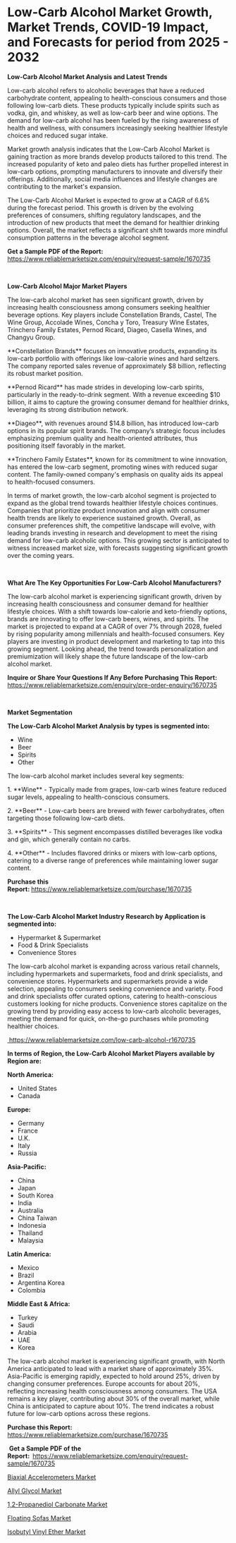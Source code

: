 <p><h1>Low-Carb Alcohol Market Growth, Market Trends, COVID-19 Impact, and Forecasts for period from 2025 - 2032</h1></p><p><strong>Low-Carb Alcohol Market Analysis and Latest Trends</strong></p>
<p><p>Low-carb alcohol refers to alcoholic beverages that have a reduced carbohydrate content, appealing to health-conscious consumers and those following low-carb diets. These products typically include spirits such as vodka, gin, and whiskey, as well as low-carb beer and wine options. The demand for low-carb alcohol has been fueled by the rising awareness of health and wellness, with consumers increasingly seeking healthier lifestyle choices and reduced sugar intake.</p><p>Market growth analysis indicates that the Low-Carb Alcohol Market is gaining traction as more brands develop products tailored to this trend. The increased popularity of keto and paleo diets has further propelled interest in low-carb options, prompting manufacturers to innovate and diversify their offerings. Additionally, social media influences and lifestyle changes are contributing to the market's expansion.</p><p>The Low-Carb Alcohol Market is expected to grow at a CAGR of 6.6% during the forecast period. This growth is driven by the evolving preferences of consumers, shifting regulatory landscapes, and the introduction of new products that meet the demand for healthier drinking options. Overall, the market reflects a significant shift towards more mindful consumption patterns in the beverage alcohol segment.</p></p>
<p><strong>Get a Sample PDF of the Report:&nbsp;</strong> <a href="https://www.reliablemarketsize.com/enquiry/request-sample/1670735?utm_campaign=1898&utm_medium=2&utm_source=Github&utm_content=ia&utm_term=25032025&utm_id=low-carb-alcohol">https://www.reliablemarketsize.com/enquiry/request-sample/1670735</a></p>
<p>&nbsp;</p>
<p><strong>Low-Carb Alcohol Major Market Players</strong></p>
<p><p>The low-carb alcohol market has seen significant growth, driven by increasing health consciousness among consumers seeking healthier beverage options. Key players include Constellation Brands, Castel, The Wine Group, Accolade Wines, Concha y Toro, Treasury Wine Estates, Trinchero Family Estates, Pernod Ricard, Diageo, Casella Wines, and Changyu Group.</p><p>**Constellation Brands** focuses on innovative products, expanding its low-carb portfolio with offerings like low-calorie wines and hard seltzers. The company reported sales revenue of approximately $8 billion, reflecting its robust market position. </p><p>**Pernod Ricard** has made strides in developing low-carb spirits, particularly in the ready-to-drink segment. With a revenue exceeding $10 billion, it aims to capture the growing consumer demand for healthier drinks, leveraging its strong distribution network.</p><p>**Diageo**, with revenues around $14.8 billion, has introduced low-carb options in its popular spirit brands. The company’s strategic focus includes emphasizing premium quality and health-oriented attributes, thus positioning itself favorably in the market.</p><p>**Trinchero Family Estates**, known for its commitment to wine innovation, has entered the low-carb segment, promoting wines with reduced sugar content. The family-owned company's emphasis on quality aids its appeal to health-focused consumers.</p><p>In terms of market growth, the low-carb alcohol segment is projected to expand as the global trend towards healthier lifestyle choices continues. Companies that prioritize product innovation and align with consumer health trends are likely to experience sustained growth. Overall, as consumer preferences shift, the competitive landscape will evolve, with leading brands investing in research and development to meet the rising demand for low-carb alcoholic options. This growing sector is anticipated to witness increased market size, with forecasts suggesting significant growth over the coming years.</p></p>
<p>&nbsp;</p>
<p><strong>What Are The Key Opportunities For Low-Carb Alcohol Manufacturers?</strong></p>
<p><p>The low-carb alcohol market is experiencing significant growth, driven by increasing health consciousness and consumer demand for healthier lifestyle choices. With a shift towards low-calorie and keto-friendly options, brands are innovating to offer low-carb beers, wines, and spirits. The market is projected to expand at a CAGR of over 7% through 2028, fueled by rising popularity among millennials and health-focused consumers. Key players are investing in product development and marketing to tap into this growing segment. Looking ahead, the trend towards personalization and premiumization will likely shape the future landscape of the low-carb alcohol market.</p></p>
<p><strong>Inquire or Share Your Questions If Any Before Purchasing This Report:</strong> <a href="https://www.reliablemarketsize.com/enquiry/pre-order-enquiry/1670735?utm_campaign=1898&utm_medium=2&utm_source=Github&utm_content=ia&utm_term=25032025&utm_id=low-carb-alcohol">https://www.reliablemarketsize.com/enquiry/pre-order-enquiry/1670735</a></p>
<p>&nbsp;</p>
<p><strong>Market Segmentation</strong></p>
<p><strong>The Low-Carb Alcohol Market Analysis by types is segmented into:</strong></p>
<p><ul><li>Wine</li><li>Beer</li><li>Spirits</li><li>Other</li></ul></p>
<p><p>The low-carb alcohol market includes several key segments: </p><p>1. **Wine** - Typically made from grapes, low-carb wines feature reduced sugar levels, appealing to health-conscious consumers. </p><p>2. **Beer** - Low-carb beers are brewed with fewer carbohydrates, often targeting those following low-carb diets. </p><p>3. **Spirits** - This segment encompasses distilled beverages like vodka and gin, which generally contain no carbs. </p><p>4. **Other** - Includes flavored drinks or mixers with low-carb options, catering to a diverse range of preferences while maintaining lower sugar content.</p></p>
<p><strong>Purchase this Report:&nbsp;</strong><a href="https://www.reliablemarketsize.com/purchase/1670735?utm_campaign=1898&utm_medium=2&utm_source=Github&utm_content=ia&utm_term=25032025&utm_id=low-carb-alcohol">https://www.reliablemarketsize.com/purchase/1670735</a></p>
<p>&nbsp;</p>
<p><strong>The Low-Carb Alcohol Market Industry Research by Application is segmented into:</strong></p>
<p><ul><li>Hypermarket & Supermarket</li><li>Food & Drink Specialists</li><li>Convenience Stores</li></ul></p>
<p><p>The low-carb alcohol market is expanding across various retail channels, including hypermarkets and supermarkets, food and drink specialists, and convenience stores. Hypermarkets and supermarkets provide a wide selection, appealing to consumers seeking convenience and variety. Food and drink specialists offer curated options, catering to health-conscious customers looking for niche products. Convenience stores capitalize on the growing trend by providing easy access to low-carb alcoholic beverages, meeting the demand for quick, on-the-go purchases while promoting healthier choices.</p></p>
<p><a href="https://www.reliablemarketsize.com/low-carb-alcohol-r1670735?utm_campaign=1898&utm_medium=2&utm_source=Github&utm_content=ia&utm_term=25032025&utm_id=low-carb-alcohol">&nbsp;https://www.reliablemarketsize.com/low-carb-alcohol-r1670735</a></p>
<p><strong>In terms of Region, the Low-Carb Alcohol Market Players available by Region are:</strong></p>
<p>
    <p> <strong> North America: </strong>
        <ul>
            <li>United States</li>
            <li>Canada</li>
        </ul>
        </p> 
    <p> <strong> Europe: </strong>
        <ul>
            <li>Germany</li>
            <li>France</li>
            <li>U.K.</li>
            <li>Italy</li>
            <li>Russia</li>
        </ul>
        </p> 
    <p> <strong> Asia-Pacific: </strong>
        <ul>
            <li>China</li>
            <li>Japan</li>
            <li>South Korea</li>
            <li>India</li>
            <li>Australia</li>
            <li>China Taiwan</li>
            <li>Indonesia</li>
            <li>Thailand</li>
            <li>Malaysia</li>
        </ul>
        </p> 
    <p> <strong> Latin America: </strong>
        <ul>
            <li>Mexico</li>
            <li>Brazil</li>
            <li>Argentina Korea</li>
            <li>Colombia</li>
        </ul>
        </p> 
    <p> <strong> Middle East & Africa: </strong>
        <ul>
            <li>Turkey</li>
            <li>Saudi</li>
            <li>Arabia</li>
            <li>UAE</li>
            <li>Korea</li>
        </ul>
    </p>
    </p>
<p><p>The low-carb alcohol market is experiencing significant growth, with North America anticipated to lead with a market share of approximately 35%. Asia-Pacific is emerging rapidly, expected to hold around 25%, driven by changing consumer preferences. Europe accounts for about 20%, reflecting increasing health consciousness among consumers. The USA remains a key player, contributing about 30% of the overall market, while China is anticipated to capture about 10%. The trend indicates a robust future for low-carb options across these regions.</p></p>
<p><strong>Purchase this Report: </strong><a href="https://www.reliablemarketsize.com/purchase/1670735?utm_campaign=1898&utm_medium=2&utm_source=Github&utm_content=ia&utm_term=25032025&utm_id=low-carb-alcohol">https://www.reliablemarketsize.com/purchase/1670735</a></p>
<p>&nbsp;<strong>Get a Sample PDF of the Report:&nbsp;&nbsp;</strong><a href="https://www.reliablemarketsize.com/enquiry/request-sample/1670735?utm_campaign=1898&utm_medium=2&utm_source=Github&utm_content=ia&utm_term=25032025&utm_id=low-carb-alcohol">https://www.reliablemarketsize.com/enquiry/request-sample/1670735</a></p>
<p><strong></strong></p>
<p><p><a href="https://github.com/kevoncesya4j/Market-Research-Report-List-1/blob/main/biaxial-accelerometers-market.md?utm_campaign=1898&utm_medium=2&utm_source=Github&utm_content=ia&utm_term=25032025&utm_id=low-carb-alcohol">Biaxial Accelerometers Market</a></p><p><a href="https://github.com/yenagmah/Market-Research-Report-List-1/blob/main/allyl-glycol-market.md?utm_campaign=1898&utm_medium=2&utm_source=Github&utm_content=ia&utm_term=25032025&utm_id=low-carb-alcohol">Allyl Glycol Market</a></p><p><a href="https://github.com/rentzszaszjn/Market-Research-Report-List-1/blob/main/12-propanediol-carbonate-market.md?utm_campaign=1898&utm_medium=2&utm_source=Github&utm_content=ia&utm_term=25032025&utm_id=low-carb-alcohol">1,2-Propanediol Carbonate Market</a></p><p><a href="https://github.com/ziringebrur1/Market-Research-Report-List-1/blob/main/floating-sofas-market.md?utm_campaign=1898&utm_medium=2&utm_source=Github&utm_content=ia&utm_term=25032025&utm_id=low-carb-alcohol">Floating Sofas Market</a></p><p><a href="https://github.com/sitarzerpa3d/Market-Research-Report-List-1/blob/main/isobutyl-vinyl-ether-market.md?utm_campaign=1898&utm_medium=2&utm_source=Github&utm_content=ia&utm_term=25032025&utm_id=low-carb-alcohol">Isobutyl Vinyl Ether Market</a></p></p>
